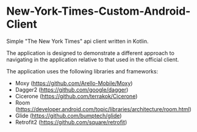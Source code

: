 # New-York-Times-Custom-Android-Client
Simple "The New York Times" api client written in Kotlin.

The application is designed to demonstrate a different approach to navigating in the application relative to that used in the official client.

The application uses the following libraries and frameworks:
- Moxy (https://github.com/Arello-Mobile/Moxy)
- Dagger2 (https://github.com/google/dagger)
- Cicerone (https://github.com/terrakok/Cicerone)
- Room (https://developer.android.com/topic/libraries/architecture/room.html)
- Glide (https://github.com/bumptech/glide)
- Retrofit2 (https://github.com/square/retrofit)
